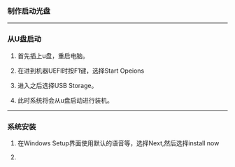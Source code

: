 ### 制作启动光盘

---

### 从U盘启动

1. 首先插上u盘，重启电脑。

2. 在进到机器UEFI时按F1键，选择Start Opeions

3. 进入之后选择USB Storage。

4. 此时系统将会从u盘启动进行装机。

---

### 系统安装

1. 在Windows Setup界面使用默认的语音等，选择Next,然后选择install now

2. 